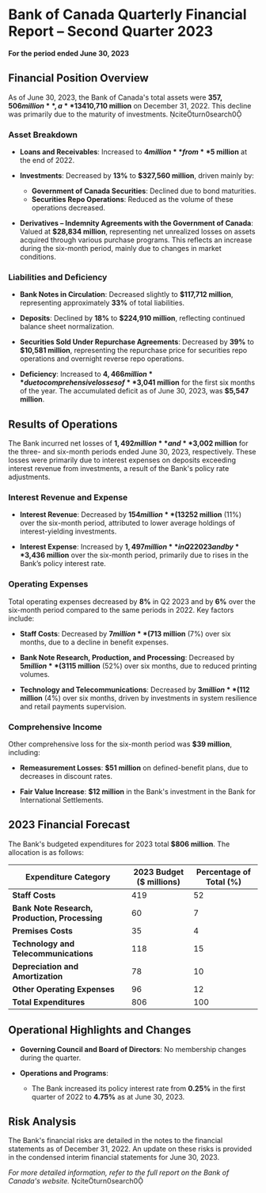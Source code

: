 # Bank of Canada Quarterly Financial Report – Second Quarter 2023

**For the period ended June 30, 2023**

## Financial Position Overview

As of June 30, 2023, the Bank of Canada's total assets were **$357,506 million**, a **13% decrease** from **$410,710 million** on December 31, 2022. This decline was primarily due to the maturity of investments. citeturn0search0

### Asset Breakdown

- **Loans and Receivables**: Increased to **$4 million** from **$5 million** at the end of 2022.

- **Investments**: Decreased by **13%** to **$327,560 million**, driven mainly by:
  - **Government of Canada Securities**: Declined due to bond maturities.
  - **Securities Repo Operations**: Reduced as the volume of these operations decreased.

- **Derivatives – Indemnity Agreements with the Government of Canada**: Valued at **$28,834 million**, representing net unrealized losses on assets acquired through various purchase programs. This reflects an increase during the six-month period, mainly due to changes in market conditions.

### Liabilities and Deficiency

- **Bank Notes in Circulation**: Decreased slightly to **$117,712 million**, representing approximately **33%** of total liabilities.

- **Deposits**: Declined by **18%** to **$224,910 million**, reflecting continued balance sheet normalization.

- **Securities Sold Under Repurchase Agreements**: Decreased by **39%** to **$10,581 million**, representing the repurchase price for securities repo operations and overnight reverse repo operations.

- **Deficiency**: Increased to **$4,466 million** due to comprehensive losses of **$3,041 million** for the first six months of the year. The accumulated deficit as of June 30, 2023, was **$5,547 million**.

## Results of Operations

The Bank incurred net losses of **$1,492 million** and **$3,002 million** for the three- and six-month periods ended June 30, 2023, respectively. These losses were primarily due to interest expenses on deposits exceeding interest revenue from investments, a result of the Bank's policy rate adjustments.

### Interest Revenue and Expense

- **Interest Revenue**: Decreased by **$154 million** (13%) in Q2 2023 compared to Q2 2022, and by **$252 million** (11%) over the six-month period, attributed to lower average holdings of interest-yielding investments.

- **Interest Expense**: Increased by **$1,497 million** in Q2 2023 and by **$3,436 million** over the six-month period, primarily due to rises in the Bank’s policy interest rate.

### Operating Expenses

Total operating expenses decreased by **8%** in Q2 2023 and by **6%** over the six-month period compared to the same periods in 2022. Key factors include:

- **Staff Costs**: Decreased by **$7 million** (7%) in Q2 and by **$13 million** (7%) over six months, due to a decline in benefit expenses.

- **Bank Note Research, Production, and Processing**: Decreased by **$5 million** (31%) in Q2 and by **$15 million** (52%) over six months, due to reduced printing volumes.

- **Technology and Telecommunications**: Decreased by **$3 million** (11%) in Q2 but increased by **$2 million** (4%) over six months, driven by investments in system resilience and retail payments supervision.

### Comprehensive Income

Other comprehensive loss for the six-month period was **$39 million**, including:

- **Remeasurement Losses**: **$51 million** on defined-benefit plans, due to decreases in discount rates.

- **Fair Value Increase**: **$12 million** in the Bank's investment in the Bank for International Settlements.

## 2023 Financial Forecast

The Bank's budgeted expenditures for 2023 total **$806 million**. The allocation is as follows:

| Expenditure Category                          | 2023 Budget ($ millions) | Percentage of Total (%) |
|----------------------------------------------|--------------------------|-------------------------|
| **Staff Costs**                               | 419                      | 52                      |
| **Bank Note Research, Production, Processing**| 60                       | 7                       |
| **Premises Costs**                            | 35                       | 4                       |
| **Technology and Telecommunications**         | 118                      | 15                      |
| **Depreciation and Amortization**             | 78                       | 10                      |
| **Other Operating Expenses**                  | 96                       | 12                      |
| **Total Expenditures**                        | 806                      | 100                     |

## Operational Highlights and Changes

- **Governing Council and Board of Directors**: No membership changes during the quarter.

- **Operations and Programs**:
  - The Bank increased its policy interest rate from **0.25%** in the first quarter of 2022 to **4.75%** as at June 30, 2023.

## Risk Analysis

The Bank's financial risks are detailed in the notes to the financial statements as of December 31, 2022. An update on these risks is provided in the condensed interim financial statements for June 30, 2023.

*For more detailed information, refer to the full report on the Bank of Canada's website.* citeturn0search0 